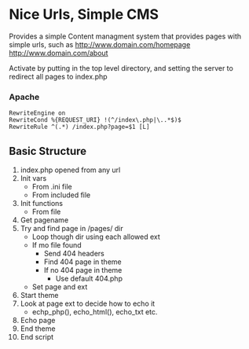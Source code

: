# Nice Urls, Simple CMS

Provides a simple Content managment system that provides pages with simple urls, such as
	http://www.domain.com/homepage
	http://www.domain.com/about

Activate by putting in the top level directory, and setting the server to redirect all pages to index.php

### Apache
	RewriteEngine on
	RewriteCond %{REQUEST_URI} !(^/index\.php|\..*$)$
	RewriteRule ^(.*) /index.php?page=$1 [L]

## Basic Structure

1. index.php opened from any url
2. Init vars
	- From .ini file
	- From included file
3. Init functions
	- From file
4. Get pagename
5. Try and find page in /pages/ dir
	-	Loop though dir using each allowed ext
	-	If mo file found
		+	Send 404 headers
		+	Find 404 page in theme
		+	If no 404 page in theme
			*	Use default 404.php
	-	Set page and ext
6. Start theme
7. Look at page ext to decide how to echo it
	-	echp_php(), echo_html(), echo_txt etc.
8. Echo page
9. End theme
10. End script